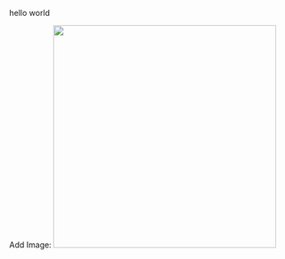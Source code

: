 hello world 


Add Image:
<img src="C:\Users\aero5\Pictures\Screenshots\3111Lab.png" width="400"/>


